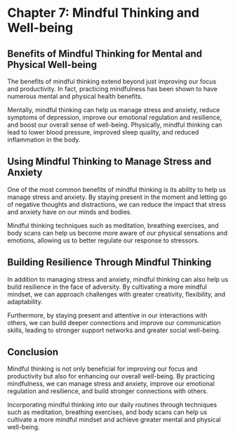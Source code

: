 Chapter 7: Mindful Thinking and Well-being
==========================================

Benefits of Mindful Thinking for Mental and Physical Well-being
---------------------------------------------------------------

The benefits of mindful thinking extend beyond just improving our focus and productivity. In fact, practicing mindfulness has been shown to have numerous mental and physical health benefits.

Mentally, mindful thinking can help us manage stress and anxiety, reduce symptoms of depression, improve our emotional regulation and resilience, and boost our overall sense of well-being. Physically, mindful thinking can lead to lower blood pressure, improved sleep quality, and reduced inflammation in the body.

Using Mindful Thinking to Manage Stress and Anxiety
---------------------------------------------------

One of the most common benefits of mindful thinking is its ability to help us manage stress and anxiety. By staying present in the moment and letting go of negative thoughts and distractions, we can reduce the impact that stress and anxiety have on our minds and bodies.

Mindful thinking techniques such as meditation, breathing exercises, and body scans can help us become more aware of our physical sensations and emotions, allowing us to better regulate our response to stressors.

Building Resilience Through Mindful Thinking
--------------------------------------------

In addition to managing stress and anxiety, mindful thinking can also help us build resilience in the face of adversity. By cultivating a more mindful mindset, we can approach challenges with greater creativity, flexibility, and adaptability.

Furthermore, by staying present and attentive in our interactions with others, we can build deeper connections and improve our communication skills, leading to stronger support networks and greater social well-being.

Conclusion
----------

Mindful thinking is not only beneficial for improving our focus and productivity but also for enhancing our overall well-being. By practicing mindfulness, we can manage stress and anxiety, improve our emotional regulation and resilience, and build stronger connections with others.

Incorporating mindful thinking into our daily routines through techniques such as meditation, breathing exercises, and body scans can help us cultivate a more mindful mindset and achieve greater mental and physical well-being.
